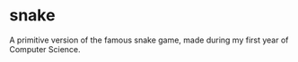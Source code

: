 # snake
A primitive version of the famous snake game, made during my first year of Computer Science.
